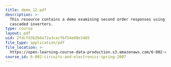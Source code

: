 ```yaml
---
title: demo_12.pdf
description: >-
  This resource contains a demo examining second order responses using two
  cascaded inverters.
type: course
layout: pdf
uid: 2fdcfd3b2b6e72a3cacf6f54e68e3485
file_type: application/pdf
file_location: >-
  https://open-learning-course-data-production.s3.amazonaws.com/6-002-circuits-and-electronics-spring-2007/2fdcfd3b2b6e72a3cacf6f54e68e3485_demo_12.pdf
course_id: 6-002-circuits-and-electronics-spring-2007
---
```

